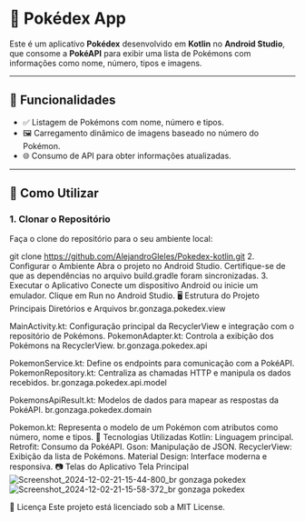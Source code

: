 # 📱 Pokédex App

Este é um aplicativo **Pokédex** desenvolvido em **Kotlin** no **Android Studio**, que consome a **PokéAPI** para exibir uma lista de Pokémons com informações como nome, número, tipos e imagens.

---

## 🧩 Funcionalidades

- ✅ Listagem de Pokémons com nome, número e tipos.
- 🖼️ Carregamento dinâmico de imagens baseado no número do Pokémon.
- 🌐 Consumo de API para obter informações atualizadas.

---

## 🚀 Como Utilizar

### 1. Clonar o Repositório
Faça o clone do repositório para o seu ambiente local:

git clone https://github.com/AlejandroGleles/Pokedex-kotlin.git
2. Configurar o Ambiente
Abra o projeto no Android Studio.
Certifique-se de que as dependências no arquivo build.gradle foram sincronizadas.
3. Executar o Aplicativo
Conecte um dispositivo Android ou inicie um emulador.
Clique em Run no Android Studio.
🖥️ Estrutura do Projeto
Principais Diretórios e Arquivos
br.gonzaga.pokedex.view

MainActivity.kt: Configuração principal da RecyclerView e integração com o repositório de Pokémons.
PokemonAdapter.kt: Controla a exibição dos Pokémons na RecyclerView.
br.gonzaga.pokedex.api

PokemonService.kt: Define os endpoints para comunicação com a PokéAPI.
PokemonRepository.kt: Centraliza as chamadas HTTP e manipula os dados recebidos.
br.gonzaga.pokedex.api.model

PokemonsApiResult.kt: Modelos de dados para mapear as respostas da PokéAPI.
br.gonzaga.pokedex.domain

Pokemon.kt: Representa o modelo de um Pokémon com atributos como número, nome e tipos.
🔧 Tecnologias Utilizadas
Kotlin: Linguagem principal.
Retrofit: Consumo da PokéAPI.
Gson: Manipulação de JSON.
RecyclerView: Exibição da lista de Pokémons.
Material Design: Interface moderna e responsiva.
📷 Telas do Aplicativo
Tela Principal
![Screenshot_2024-12-02-21-15-44-800_br gonzaga pokedex](https://github.com/user-attachments/assets/6cb9c373-53d7-487a-906a-8d3d4b416960)
![Screenshot_2024-12-02-21-15-58-372_br gonzaga pokedex](https://github.com/user-attachments/assets/5d1c0c7d-6830-4d15-b24e-55303b2ad2b6)


📜 Licença
Este projeto está licenciado sob a MIT License.
